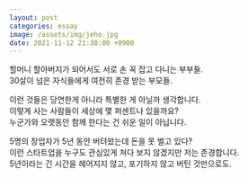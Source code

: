 ```yaml
---
layout: post
categories: essay
image: /assets/img/jeho.jpg
date: 2021-11-12 21:38:00 +0900
---
```

할머니 할아버지가 되어서도 서로 손 꼭 잡고 다니는 부부들.    
30살이 넘은 자식들에게 여전히 존경 받는 부모들.

이런 것들은 당연한게 아니라 특별한 게 아닐까 생각합니다.  
이렇게 사는 사람들이 세상에 몇 퍼센트나 있을까요?  
누군가와 오랫동안 함께 한다는 건 쉬운 일이 아닙니다.

5명의 창업자가 5년 동안 버텨왔는데 돈을 못 벌고 있다?  
이런 스타트업을 누구도 관심있게 쳐다 보지 않겠지만 저는 존경합니다.  
5년이라는 긴 시간을 헤어지지 않고, 포기하지 않고 버틴 것만으로도.